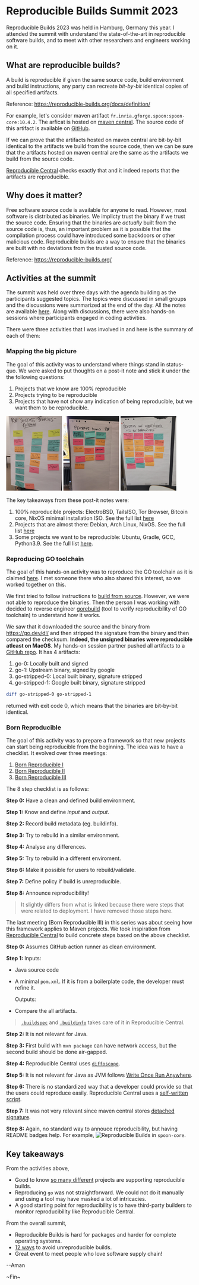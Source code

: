 # Reproducible Builds Summit 2023
 
Reproducible Builds 2023 was held in Hamburg, Germany this year.
I attended the summit with understand the state-of-the-art in reproducible
software builds, and to meet with other researchers and engineers working on
it.

## What are reproducible builds?

A build is reproducible if given the same source code, build environment and
build instructions, any party can recreate *bit-by-bit* identical copies of all
specified artifacts.

Reference: https://reproducible-builds.org/docs/definition/

For example, let's consider maven artifact `fr.inria.gforge.spoon:spoon-core:10.4.2`.
The arficat is hosted on [maven central](https://repo1.maven.org/maven2/fr/inria/gforge/spoon/spoon-core/10.4.2/).
The source code of this artifact is available on
[GitHub](https://github.com/INRIA/spoon/).

If we can prove that the artifacts hosted on maven central are bit-by-bit
identical to the artifacts we build from the source code, then we can be sure
that the artifacts hosted on maven central are the same as the artifacts we
build from the source code.

[Reproducible Central](https://github.com/jvm-repo-rebuild/reproducible-central/blob/master/content/fr/inria/gforge/spoon/spoon-core/README.md)
checks exactly that and it indeed reports that the artifacts are reproducible.

## Why does it matter?

Free software source code is available for anyone to read.
However, most
software is distributed as binaries. We implicty trust the binary if we trust
the source code.
Ensuring that the binaries are *actually* built from the source code is, thus, an
important problem as it is possible that the compilation process could have
introduced some backdoors or other malicious code. Reproducible builds are a
way to ensure that the binaries are built with no deviations from the trusted
source code.

Reference: https://reproducible-builds.org/

## Activities at the summit

The summit was held over three days with the agenda building as the participants
suggested topics. The topics were discussed in small groups and the discussions
were summarized at the end of the day. All the notes are available
[here](https://reproducible-builds.org/events/hamburg2023/agenda/). Along
with discussions, there were also hands-on sessions where participants engaged
in coding activities.

There were three activities that I was involved in and here is the summary of
each of them:

### Mapping the big picture

The goal of this activity was to understand where things stand in status-quo.
We were asked to put thoughts on a post-it note and stick it under the
the following questions:

1. Projects that we know are 100% reproducible
2. Projects trying to be reproducible
3. Projects that have not show any indication of being reproducible, but we
    want them to be reproducible.

<img src="./are_reproducible.jpeg" height=200>
<img src="./almost_reproducible.jpeg" height=200>
<img src="./want_to_be_reproducible.jpeg" height=200>

The key takeaways from these post-it notes were:

1. 100% reproducible projects: ElectroBSD, TailsISO, Tor Browser, Bitcoin core,
    NixOS minimal installation ISO. See the full list [here](https://reproducible-builds.org/events/hamburg2023/success-stories/)
2. Projects that are almost there: Debian, Arch Linux, NixOS. See the full list [here](https://reproducible-builds.org/events/hamburg2023/infra/)
3. Some projects we want to be reproducible: Ubuntu, Gradle, GCC, Python3.9. See the full list
    [here](https://reproducible-builds.org/events/hamburg2023/projects/).


### Reproducing GO toolchain

The goal of this hands-on activity was to reproduce the GO toolchain as
it is claimed [here](https://go.dev/blog/rebuild). I met someone there who
also shared this interest, so we worked together on this.

We first tried to follow instructions to [build from source](https://go.dev/doc/install/source).
However, we were not able to reproduce the binaries. Then the person I was working
with decided to reverse engineer
[gorebuild](https://pkg.go.dev/golang.org/x/build/cmd/gorebuild)
(tool to verify reproducibility of GO toolchain) to understand how it works.

We saw that it downloaded the source and the binary from https://go.dev/dl/
and then stripped the signature from the binary and then compared the checksum.
**Indeed, the unsigned binaries were reproducible atleast on MacOS**.
My hands-on session partner pushed all artifacts to a [GitHub repo](https://github.com/kommendorkapten/reprogo).
It has 4 artifacts:
1. go-0: Locally built and signed
2. go-1: Upstream binary, signed by google
3. go-stripped-0: Local built binary, signature stripped
4. go-stripped-1: Google built binary, signature stripped

```sh
diff go-stripped-0 go-stripped-1
```
returned with exit code 0, which means that the binaries are bit-by-bit identical.


### Born Reproducible

The goal of this activity was to prepare a framework so that new projects can
start being reproducible from the beginning. The idea was to have a checklist.
It evolved over three meetings:

1. [Born Reproducible I](https://reproducible-builds.org/events/hamburg2023/born-reproducible-1/)
2. [Born Reproducible II](https://reproducible-builds.org/events/hamburg2023/born-reproducible-2/)
3. [Born Reproducible III](https://reproducible-builds.org/events/hamburg2023/born-reproducible-3/)

The 8 step checklist is as follows:

**Step 0:** Have a clean and defined build environment.

**Step 1:** Know and define *input* and *output*.

**Step 2:** Record build metadata (eg. buildinfo).

**Step 3:** Try to rebuild in a similar environment.

**Step 4:** Analyse any differences.

**Step 5:** Try to rebuild in a different enviroment.

**Step 6:** Make it possible for users to rebuild/validate.

**Step 7:** Define policy if build is unreproducible.

**Step 8:** Announce reproducibility!

> It slightly differs from what is linked because there were steps that were
related to deployment. I have removed those steps here.

The last meeting (Born Reproducible III) in this series was about seeing how
this framework applies to Maven projects. We took inspiration from
[Reproducible Central](https://github.com/jvm-repo-rebuild/reproducible-central)
to build concrete steps based on the above checklist.

**Step 0:** Assumes GitHub action runner as clean environment.

**Step 1:** Inputs:
- Java source code
- A minimal `pom.xml`. If it is from a boilerplate code, the developer must
refine it.

    Outputs:
- Compare the all artifacts.
> [`.buildspec`](https://github.com/jvm-repo-rebuild/reproducible-central/blob/master/content/fr/inria/gforge/spoon/spoon-core/spoon-core-10.4.2.buildspec)
and
[`.buildinfo`](https://github.com/jvm-repo-rebuild/reproducible-central/blob/master/content/fr/inria/gforge/spoon/spoon-core/spoon-pom-10.4.2.buildinfo)
takes care of it in Reproducible Central.

**Step 2:** It is not relevant for Java.

**Step 3:** First build with `mvn package` can have network access, but the 
second build should be done air-gapped.

**Step 4:** Reproducible Central uses
[`diffoscope`](https://diffoscope.org/).

**Step 5:** It is not relevant for Java as JVM follows
[Write Once Run Anywhere](https://en.wikipedia.org/wiki/Write_once,_run_anywhere).

**Step 6:** There is no standardized way that a developer could provide so
that the users could reproduce easily.
Reproducible Central uses a 
[self-written script](https://github.com/jvm-repo-rebuild/reproducible-central/blob/master/rebuild.sh).

**Step 7:** It was not very relevant since maven central stores
[detached signature](https://en.wikipedia.org/wiki/Detached_signature).

**Step 8:** Again, no standard way to annouce reproducibility, but having
README badges help. For example,
![Reproducible Builds](https://img.shields.io/badge/Reproducible_Builds-ok-success?labelColor=1e5b96)
in `spoon-core`.

## Key takeaways

From the activities above,
- Good to know [so many different](#mapping-the-big-picture)
projects are supporting reproducible builds.
- Reproducing `go` was not straightforward. We could not do it manually and
using a tool may have masked a lot of intricacies.
- A good starting point for reproducibility is to have third-party builders
to monitor reproducibility like Reproducible Central.

From the overall summit,

- Reproducible Builds is hard for packages and harder for complete operating systems.
- [12 ways](https://reproducible-builds.org/events/hamburg2023/rb-commandments/)
to avoid unreproducible builds.
- Great event to meet people who love software supply chain!

--Aman

<centre>~Fin~</centre>

